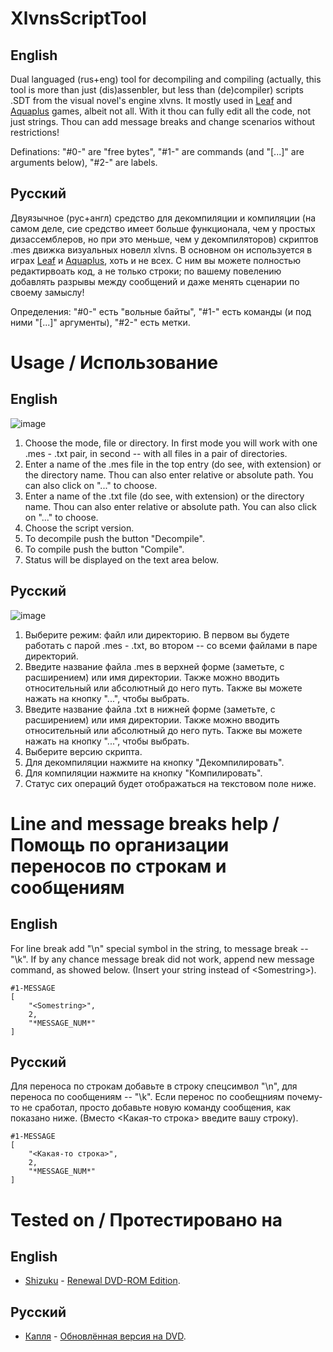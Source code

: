 # XlvnsScriptTool
## English
 Dual languaged (rus+eng) tool for decompiling and compiling (actually, this tool is more than just (dis)assenbler, but less than (de)compiler) scripts .SDT from the visual novel's engine xlvns. It mostly used in [Leaf](https://vndb.org/p21) and [Aquaplus](https://vndb.org/p87) games, albeit not all. With it thou can fully edit all the code, not just strings. Thou can add message breaks and change scenarios without restrictions!

Definations: "#0-" are "free bytes", "#1-" are commands (and "\[...]" are arguments below), "#2-" are labels.

## Русский
 Двуязычное (рус+англ) средство для декомпиляции и компиляции (на самом деле, сие средство имеет больше функционала, чем у простых дизассемблеров, но при это меньше, чем у декомпиляторов) скриптов .mes движка визуальных новелл xlvns. В основном он используется в играх [Leaf](https://vndb.org/p21) и [Aquaplus](https://vndb.org/p87), хоть и не всех. С ним вы можете полностью редактирвоать код, а не только строки; по вашему повелению добавлять разрывы между сообщений и даже менять сценарии по своему замыслу!
  
 Определения: "#0-" есть "вольные байты", "#1-" есть команды (и под ними "\[...]" аргументы), "#2-" есть метки.
 
 # Usage / Использование
## English
![image](https://user-images.githubusercontent.com/66121918/147859755-ee795f12-b6ff-4559-8b49-5af0b7239037.png)
1. Choose the mode, file or directory. In first mode you will work with one .mes - .txt pair, in second -- with all files in a pair of directories.
2. Enter a name of the .mes file in the top entry (do see, with extension) or the directory name. Thou can also enter relative or absolute path. You can also click on "..." to choose.
3. Enter a name of the .txt file (do see, with extension) or the directory name. Thou can also enter relative or absolute path. You can also click on "..." to choose.
4. Choose the script version.
5. To decompile push the button "Decompile".
6. To compile push the button "Compile".
7. Status will be displayed on the text area below.

## Русский
![image](https://user-images.githubusercontent.com/66121918/147859749-77e589b0-0fc3-4837-b7af-01ab4fafade7.png)
1. Выберите режим: файл или директорию. В первом вы будете работать с парой .mes - .txt, во втором -- со всеми файлами в паре директорий.
2. Введите название файла .mes в верхней форме (заметьте, с расширением) или имя директории. Также можно вводить относительный или абсолютный до него путь. Также вы можете нажать на кнопку "...", чтобы выбрать.
3. Введите название файла .txt в нижней форме (заметьте, с расширением) или имя директории. Также можно вводить относительный или абсолютный до него путь. Также вы можете нажать на кнопку "...", чтобы выбрать.
4. Выберите версию скрипта.
5. Для декомпиляции нажмите на кнопку "Декомпилировать".
6. Для компиляции нажмите на кнопку "Компилировать".
7. Статус сих операций будет отображаться на текстовом поле ниже.

# Line and message breaks help / Помощь по организации переносов по строкам и сообщениям
## English

For line break add "\\n" special symbol in the string, to message break -- "\\k".
If by any chance message break did not work, append new message command, as showed below. (Insert your string instead of \<Somestring\>).
```
#1-MESSAGE
[
    "<Somestring>",
    2,
    "*MESSAGE_NUM*"
]
```

## Русский

Для переноса по строкам добавьте в строку спецсимвол "\\n", для переноса по сообщениям -- "\\k".
Если перенос по сообещниям почему-то не сработал, просто добавьте новую команду сообщения, как показано ниже. (Вместо \<Какая-то строка\> введите вашу строку).
```
#1-MESSAGE
[
    "<Какая-то строка>",
    2,
    "*MESSAGE_NUM*"
]
```

# Tested on / Протестировано на
## English

- [Shizuku](https://vndb.org/v235) - [Renewal DVD-ROM Edition](https://vndb.org/r602).

## Русский

- [Капля](https://vndb.org/v235) - [Обновлённая версия на DVD](https://vndb.org/r602).
